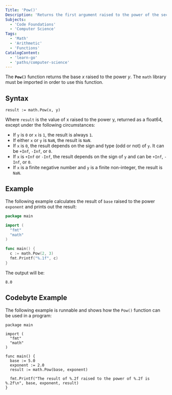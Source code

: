 ```yaml
---
Title: 'Pow()'
Description: 'Returns the first argument raised to the power of the second argument.'
Subjects:
  - 'Code Foundations'
  - 'Computer Science'
Tags:
  - 'Math'
  - 'Arithmetic'
  - 'Functions'
CatalogContent:
  - 'learn-go'
  - 'paths/computer-science'
---
```


The **`Pow()`** function returns the base _x_ raised to the power _y_. The `math` library must be imported in order to use this function.

## Syntax

```pseudo
result := math.Pow(x, y)
```

Where `result` is the value of x raised to the power y, returned as a float64, except under the following circumstances:

- If `y` is `0` or `x` is `1`, the result is always `1`.
- If either `x` or `y` is `NaN`, the result is `NaN`.
- If `x` is `0`, the result depends on the sign and type (odd or not) of `y`. It can be `+Inf`, `-Inf`, or `0`.
- If `x` is `+Inf` or `-Inf`, the result depends on the sign of `y` and can be `+Inf`, `-Inf`, or `0`.
- If `x` is a finite negative number and `y` is a finite non-integer, the result is `NaN`.

## Example

The following example calculates the result of `base` raised to the power `exponent` and prints out the result:

```go
package main

import (
  "fmt"
  "math"
)

func main() {
  c := math.Pow(2, 3)
  fmt.Printf("%.1f", c)
}
```

The output will be:

```shell
8.0
```

## Codebyte Example

The following example is runnable and shows how the `Pow()` function can be used in a program:

```codebyte/golang
package main

import (
  "fmt"
  "math"
)

func main() {
  base := 5.0
  exponent := 2.0
  result := math.Pow(base, exponent)

  fmt.Printf("The result of %.2f raised to the power of %.2f is %.2f\n", base, exponent, result)
}
```
